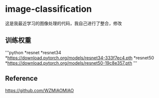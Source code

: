 # image-classification
这是我最近学习的图像处理的代码，我自己进行了整合，修改
## 训练权重
'''python
*resnet
  *resnet34
      *https://download.pytorch.org/models/resnet34-333f7ec4.pth
  *resnet50
      *https://download.pytorch.org/models/resnet50-19c8e357.pth
'''














## Reference
https://github.com/WZMIAOMIAO

